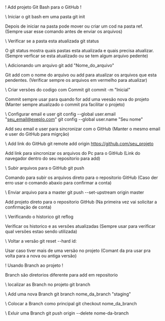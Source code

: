    ! Add projeto Git Bash para o GitHub !


\\ Iniciar o git bash em uma pasta
git init 

Depois de iniciar na pasta pode mover ou criar um cod na pasta ref.
     (Sempre usar esse comando antes de enviar os arquivos)
  

\\ Verificar se a pasta esta atualizada 
git status 

O git status mostra quais pastas esta atualizada e quais precisa atualizar.
    (Sempre verficar se esta atualizado ou se tem algum arquivo pedente)


\\ Adicionando um arquivo 
git add "Nome_do_arquivo"  

Git add com o nome do arquivo ou add para atualizar os arquivos que esta pendentes.
    (Verificar sempre os arquivos em vermelho para atualizar)


\\ Criar versões do codigo com Commit
git commit -m "Inicial" 

Commit sempre usar para quando for add uma veesão nova do projeto 
  (Manter sempre atualizado o commit pra facilitar o projeto)


 \\ Configurar email e user 
git config --global user.email "seu_email@exeplo.com"
git config --global user.name "Seu nome"

Add seu email e user para sincronizar com o GitHub
   (Manter o mesmo email e user do GitHub para migrção)


\\ Add link do GitHub 
git remote add origin https://github.com/seu_projeto

Add link para sincronizar os arquivos do Pc para o GitHub
  (Link do navegador dentro do seu repositorio para add)


\\ Subir arquivos para o GitHub
git push

Comando para subir os arquivos direto para o repositorio GitHub
 (Caso der erro usar o comando abaxio para confirmar a conta)


\\ Enviar arquivo para a master 
git push --set-upstream origin master

Add projeto direto para o repositorio GitHub
 (Na primeira vez vai solicitar a confirmação de conta)


\\ Verificando o historico
git reflog

Verificar os historico e as versões atualizadas
 (Sempre usar para verificar qual versões estao sendo utilizada)

\\ Voltar a versão 
git reset --hard id:

Usar caso tiver mais de uma versão no projeto
 (Comant da pra usar pra volta para a nova ou antiga versão)



   ! Usando Branch ao projeto !

Branch são diretorios diferente para add em repositorio 

\\ localizar as Branch no projeto 
git branch


\\ Add uma nova Branch
git branch nome_da_branch "staging"


\\ Colocar a Branch como principal
git checkout nome_da_branch


\\ Exluir uma Branch
git push origin --delete nome-da-branch

